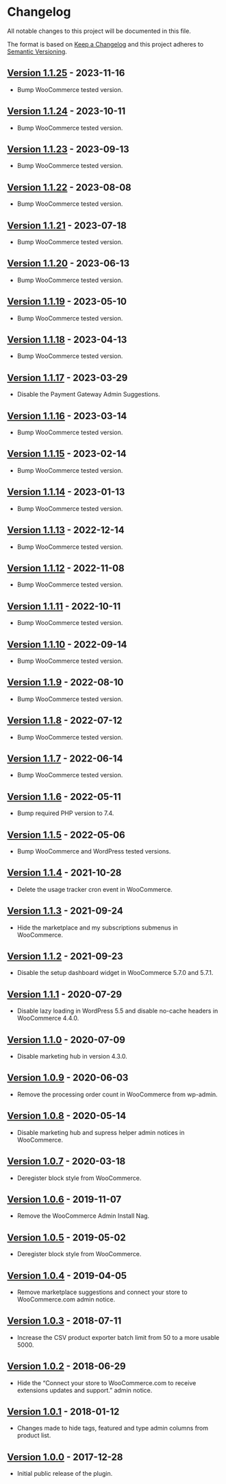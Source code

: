 # Changelog

All notable changes to this project will be documented in this file.

The format is based on [Keep a Changelog](http://keepachangelog.com/en/1.0.0/)
and this project adheres to [Semantic Versioning](http://semver.org/spec/v2.0.0.html).

## [Version 1.1.25] - 2023-11-16

* Bump WooCommerce tested version.

## [Version 1.1.24] - 2023-10-11

* Bump WooCommerce tested version.

## [Version 1.1.23] - 2023-09-13

* Bump WooCommerce tested version.

## [Version 1.1.22] - 2023-08-08

* Bump WooCommerce tested version.

## [Version 1.1.21] - 2023-07-18

* Bump WooCommerce tested version.

## [Version 1.1.20] - 2023-06-13

* Bump WooCommerce tested version.

## [Version 1.1.19] - 2023-05-10

* Bump WooCommerce tested version.

## [Version 1.1.18] - 2023-04-13

* Bump WooCommerce tested version.

## [Version 1.1.17] - 2023-03-29

* Disable the Payment Gateway Admin Suggestions.

## [Version 1.1.16] - 2023-03-14

* Bump WooCommerce tested version.

## [Version 1.1.15] - 2023-02-14

* Bump WooCommerce tested version.

## [Version 1.1.14] - 2023-01-13

* Bump WooCommerce tested version.

## [Version 1.1.13] - 2022-12-14

* Bump WooCommerce tested version.

## [Version 1.1.12] - 2022-11-08

* Bump WooCommerce tested version.

## [Version 1.1.11] - 2022-10-11

* Bump WooCommerce tested version.

## [Version 1.1.10] - 2022-09-14

* Bump WooCommerce tested version.

## [Version 1.1.9] - 2022-08-10

* Bump WooCommerce tested version.

## [Version 1.1.8] - 2022-07-12

* Bump WooCommerce tested version.

## [Version 1.1.7] - 2022-06-14

* Bump WooCommerce tested version.

## [Version 1.1.6] - 2022-05-11

* Bump required PHP version to 7.4.

## [Version 1.1.5] - 2022-05-06

* Bump WooCommerce and WordPress tested versions.

## [Version 1.1.4] - 2021-10-28

* Delete the usage tracker cron event in WooCommerce.

## [Version 1.1.3] - 2021-09-24

* Hide the marketplace and my subscriptions submenus in WooCommerce.

## [Version 1.1.2] - 2021-09-23

* Disable the setup dashboard widget in WooCommerce 5.7.0 and 5.7.1.

## [Version 1.1.1] - 2020-07-29

* Disable lazy loading in WordPress 5.5 and disable no-cache headers in WooCommerce 4.4.0.

## [Version 1.1.0] - 2020-07-09

* Disable marketing hub in version 4.3.0.

## [Version 1.0.9] - 2020-06-03

* Remove the processing order count in WooCommerce from wp-admin.

## [Version 1.0.8] - 2020-05-14

* Disable marketing hub and supress helper admin notices in WooCommerce.

## [Version 1.0.7] - 2020-03-18

* Deregister block style from WooCommerce.

## [Version 1.0.6] - 2019-11-07

* Remove the WooCommerce Admin Install Nag.

## [Version 1.0.5] - 2019-05-02

* Deregister block style from WooCommerce.

## [Version 1.0.4] - 2019-04-05

* Remove marketplace suggestions and connect your store to WooCommerce.com admin notice.

## [Version 1.0.3] - 2018-07-11

* Increase the CSV product exporter batch limit from 50 to a more usable 5000.

## [Version 1.0.2] - 2018-06-29

* Hide the “Connect your store to WooCommerce.com to receive extensions updates and support.” admin notice.

## [Version 1.0.1] - 2018-01-12

* Changes made to hide tags, featured and type admin columns from product list.

## [Version 1.0.0] - 2017-12-28

* Initial public release of the plugin.

[Version 1.0.0]: https://github.com/lukecav/performance-improvements-for-woocommerce/releases/tag/v1.0.1
[Version 1.0.1]: https://github.com/lukecav/performance-improvements-for-woocommerce/releases/tag/v1.0.1
[Version 1.0.2]: https://github.com/lukecav/performance-improvements-for-woocommerce/releases/tag/v1.0.2
[Version 1.0.3]: https://github.com/lukecav/performance-improvements-for-woocommerce/releases/tag/v1.0.3
[Version 1.0.4]: https://github.com/lukecav/performance-improvements-for-woocommerce/releases/tag/v1.0.4
[Version 1.0.5]: https://github.com/lukecav/performance-improvements-for-woocommerce/releases/tag/v1.0.5
[Version 1.0.6]: https://github.com/lukecav/performance-improvements-for-woocommerce/releases/tag/v1.0.6
[Version 1.0.7]: https://github.com/lukecav/performance-improvements-for-woocommerce/releases/tag/v1.0.7
[Version 1.0.8]: https://github.com/lukecav/performance-improvements-for-woocommerce/releases/tag/v1.0.8
[Version 1.0.9]: https://github.com/lukecav/performance-improvements-for-woocommerce/releases/tag/v1.0.9
[Version 1.1.0]: https://github.com/lukecav/performance-improvements-for-woocommerce/releases/tag/v1.1.0
[Version 1.1.1]: https://github.com/lukecav/performance-improvements-for-woocommerce/releases/tag/v1.1.1
[Version 1.1.2]: https://github.com/lukecav/performance-improvements-for-woocommerce/releases/tag/v1.1.2
[Version 1.1.3]: https://github.com/lukecav/performance-improvements-for-woocommerce/releases/tag/v1.1.3
[Version 1.1.4]: https://github.com/lukecav/performance-improvements-for-woocommerce/releases/tag/v1.1.4
[Version 1.1.5]: https://github.com/lukecav/performance-improvements-for-woocommerce/releases/tag/v1.1.5
[Version 1.1.6]: https://github.com/lukecav/performance-improvements-for-woocommerce/releases/tag/v1.1.6
[Version 1.1.7]: https://github.com/lukecav/performance-improvements-for-woocommerce/releases/tag/v1.1.7
[Version 1.1.8]: https://github.com/lukecav/performance-improvements-for-woocommerce/releases/tag/v1.1.8
[Version 1.1.9]: https://github.com/lukecav/performance-improvements-for-woocommerce/releases/tag/v1.1.9
[Version 1.1.10]: https://github.com/lukecav/performance-improvements-for-woocommerce/releases/tag/v1.1.10
[Version 1.1.11]: https://github.com/lukecav/performance-improvements-for-woocommerce/releases/tag/v1.1.11
[Version 1.1.12]: https://github.com/lukecav/performance-improvements-for-woocommerce/releases/tag/v1.1.12
[Version 1.1.13]: https://github.com/lukecav/performance-improvements-for-woocommerce/releases/tag/v1.1.13
[Version 1.1.14]: https://github.com/lukecav/performance-improvements-for-woocommerce/releases/tag/v1.1.14
[Version 1.1.15]: https://github.com/lukecav/performance-improvements-for-woocommerce/releases/tag/v1.1.15
[Version 1.1.16]: https://github.com/lukecav/performance-improvements-for-woocommerce/releases/tag/v1.1.16
[Version 1.1.17]: https://github.com/lukecav/performance-improvements-for-woocommerce/releases/tag/v1.1.17
[Version 1.1.18]: https://github.com/lukecav/performance-improvements-for-woocommerce/releases/tag/v1.1.18
[Version 1.1.19]: https://github.com/lukecav/performance-improvements-for-woocommerce/releases/tag/v1.1.19
[Version 1.1.20]: https://github.com/lukecav/performance-improvements-for-woocommerce/releases/tag/v1.1.20
[Version 1.1.21]: https://github.com/lukecav/performance-improvements-for-woocommerce/releases/tag/v1.1.21
[Version 1.1.22]: https://github.com/lukecav/performance-improvements-for-woocommerce/releases/tag/v1.1.22
[Version 1.1.23]: https://github.com/lukecav/performance-improvements-for-woocommerce/releases/tag/v1.1.23
[Version 1.1.24]: https://github.com/lukecav/performance-improvements-for-woocommerce/releases/tag/v1.1.24
[Version 1.1.25]: https://github.com/lukecav/performance-improvements-for-woocommerce/releases/tag/v1.1.25
